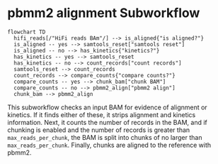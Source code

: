# pbmm2 alignment Subworkflow

```mermaid
flowchart TD
  hifi_reads[/"HiFi reads BAm"/] --> is_aligned{"is aligned?"}
  is_aligned -- yes --> samtools_reset["samtools reset"]
  is_aligned -- no --> has_kinetics{"kinetics?"}
  has_kinetics -- yes --> samtools_reset
  has_kinetics -- no --> count_records["count records"]
  samtools_reset --> count_records
  count_records --> compare_counts{"compare counts?"}
  compare_counts -- yes --> chunk_bam["chunk BAM"]
  compare_counts -- no --> pbmm2_align["pbmm2 align"]
  chunk_bam --> pbmm2_align
```

This subworkflow checks an input BAM for evidence of alignment or kinetics. If it finds either of these, it strips alignment and kinetics information.  Next, it counts the number of records in the BAM, and if  chunking is enabled and the number of records is greater than `max_reads_per_chunk`, the BAM is split into chunks of no larger than `max_reads_per_chunk`. Finally, chunks are aligned to the reference with pbmm2.
